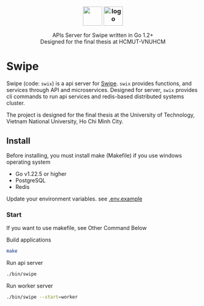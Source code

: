 <h3 align="center">
    <img src="./logo/hcmut.png" align=top height="50px">
    <img src="./logo/logo.svg" alt="logo" height="50px" align=top>
</h3>
<p align="center">
APIs Server for Swipe written in Go 1.2+ <br>
Designed for the final thesis at HCMUT-VNUHCM
</p>

# Swipe

Swipe (code: `swix`) is a api server for [Swipe](https://github.com/swclabs/swipe). `swix` provides functions, and services through API and microservices. Designed for server, `swix` provides cli commands to run api services and redis-based distributed systems cluster.

The project is designed for the final thesis at the University of Technology, Vietnam National University, Ho Chi Minh City.

## Install

Before installing, you must install make (Makefile) if you use windows operating system

- Go v1.22.5 or higher
- PostgreSQL
- Redis

Update your environment variables. see [.env.example](./.env.example)

### Start

If you want to use makefile, see Other Command Below

Build applications

```bash
make
```

Run api server

```bash
./bin/swipe
```

Run worker server

```bash
./bin/swipe --start=worker
```
